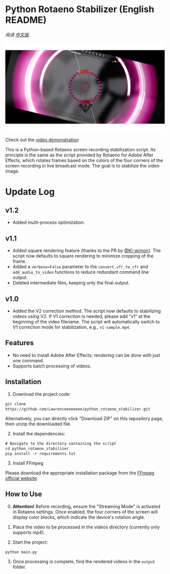 # Python Rotaeno Stabilizer (English README)

*阅读 [中文版](README.md).*

![Python Rotaeno Stabilizer](images/stable.png)

Check out the [video demonstration](https://www.bilibili.com/video/BV1bc411f7fK/?share_source=copy_web&vd_source=9e94008dbf76e399a164028430118348)

This is a Python-based Rotaeno screen recording stabilization script. Its principle is the same as the script provided by Rotaeno for Adobe After Effects, which rotates frames based on the colors of the four corners of the screen recording in live broadcast mode. The goal is to stabilize the video image.

# Update Log
## v1.2
- Added multi-process optimization.
## v1.1
- Added square rendering feature (thanks to the PR by [@Ki-wimon](https://github.com/Ki-wimon)). The script now defaults to square rendering to minimize cropping of the frame.
- Added a `verbose=False` parameter to the `convert_vfr_to_cfr` and `add_audio_to_video` functions to reduce redundant command line output.
- Deleted intermediate files, keeping only the final output.
## v1.0
- Added the V2 correction method. The script now defaults to stabilizing videos using V2. If V1 correction is needed, please add "v1" at the beginning of the video filename. The script will automatically switch to V1 correction mode for stabilization, e.g., `v1-sample.mp4`.

## Features

- No need to install Adobe After Effects; rendering can be done with just one command.
- Supports batch processing of videos.

## Installation

1. Download the project code:
```shell
git clone https://github.com/Lawrenceeeeeeee/python_rotaeno_stabilizer.git
```
Alternatively, you can directly click "Download ZIP" on this repository page, then unzip the downloaded file.

2. Install the dependencies:
```shell
# Navigate to the directory containing the script
cd python_rotaeno_stabilizer
pip install -r requirements.txt
```

3. Install FFmpeg

Please download the appropriate installation package from the [FFmpeg official website](https://ffmpeg.org/download.html).


## How to Use

0. **Attention!** Before recording, ensure the "Streaming Mode" is activated in Rotaeno settings. Once enabled, the four corners of the screen will display color blocks, which indicate the device's rotation angle.

1. Place the video to be processed in the videos directory (currently only supports mp4).

2. Start the project:
```shell
python main.py
```

3. Once processing is complete, find the rendered videos in the `output` folder.

